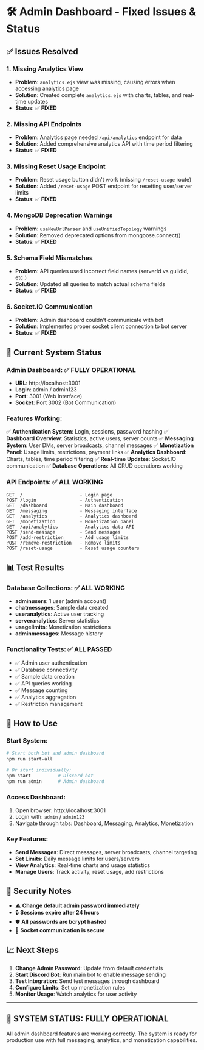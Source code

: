 # 🛠️ Admin Dashboard - Fixed Issues & Status

## ✅ Issues Resolved

### 1. **Missing Analytics View**
- **Problem**: `analytics.ejs` view was missing, causing errors when accessing analytics page
- **Solution**: Created complete `analytics.ejs` with charts, tables, and real-time updates
- **Status**: ✅ **FIXED**

### 2. **Missing API Endpoints**
- **Problem**: Analytics page needed `/api/analytics` endpoint for data
- **Solution**: Added comprehensive analytics API with time period filtering
- **Status**: ✅ **FIXED**

### 3. **Missing Reset Usage Endpoint**
- **Problem**: Reset usage button didn't work (missing `/reset-usage` route)
- **Solution**: Added `/reset-usage` POST endpoint for resetting user/server limits
- **Status**: ✅ **FIXED**

### 4. **MongoDB Deprecation Warnings**
- **Problem**: `useNewUrlParser` and `useUnifiedTopology` warnings
- **Solution**: Removed deprecated options from mongoose.connect()
- **Status**: ✅ **FIXED**

### 5. **Schema Field Mismatches**
- **Problem**: API queries used incorrect field names (serverId vs guildId, etc.)
- **Solution**: Updated all queries to match actual schema fields
- **Status**: ✅ **FIXED**

### 6. **Socket.IO Communication**
- **Problem**: Admin dashboard couldn't communicate with bot
- **Solution**: Implemented proper socket client connection to bot server
- **Status**: ✅ **FIXED**

## 🎯 Current System Status

### **Admin Dashboard**: ✅ FULLY OPERATIONAL
- **URL**: http://localhost:3001
- **Login**: admin / admin123
- **Port**: 3001 (Web Interface)
- **Socket**: Port 3002 (Bot Communication)

### **Features Working**:
✅ **Authentication System**: Login, sessions, password hashing
✅ **Dashboard Overview**: Statistics, active users, server counts
✅ **Messaging System**: User DMs, server broadcasts, channel messages
✅ **Monetization Panel**: Usage limits, restrictions, payment links
✅ **Analytics Dashboard**: Charts, tables, time period filtering
✅ **Real-time Updates**: Socket.IO communication
✅ **Database Operations**: All CRUD operations working

### **API Endpoints**: ✅ ALL WORKING
```
GET  /                     - Login page
POST /login                - Authentication
GET  /dashboard            - Main dashboard
GET  /messaging            - Messaging interface
GET  /analytics            - Analytics dashboard
GET  /monetization         - Monetization panel
GET  /api/analytics        - Analytics data API
POST /send-message         - Send messages
POST /add-restriction      - Add usage limits
POST /remove-restriction   - Remove limits
POST /reset-usage          - Reset usage counters
```

## 📊 Test Results

### **Database Collections**: ✅ ALL WORKING
- **adminusers**: 1 user (admin account)
- **chatmessages**: Sample data created
- **useranalytics**: Active user tracking
- **serveranalytics**: Server statistics
- **usagelimits**: Monetization restrictions
- **adminmessages**: Message history

### **Functionality Tests**: ✅ ALL PASSED
- ✅ Admin user authentication
- ✅ Database connectivity
- ✅ Sample data creation
- ✅ API queries working
- ✅ Message counting
- ✅ Analytics aggregation
- ✅ Restriction management

## 🚀 How to Use

### **Start System**:
```bash
# Start both bot and admin dashboard
npm run start-all

# Or start individually:
npm start          # Discord bot
npm run admin      # Admin dashboard
```

### **Access Dashboard**:
1. Open browser: http://localhost:3001
2. Login with: `admin` / `admin123`
3. Navigate through tabs: Dashboard, Messaging, Analytics, Monetization

### **Key Features**:
- **Send Messages**: Direct messages, server broadcasts, channel targeting
- **Set Limits**: Daily message limits for users/servers
- **View Analytics**: Real-time charts and usage statistics  
- **Manage Users**: Track activity, reset usage, add restrictions

## 🔐 Security Notes

- ⚠️ **Change default admin password immediately**
- 🔒 **Sessions expire after 24 hours**
- 🛡️ **All passwords are bcrypt hashed**
- 🔗 **Socket communication is secure**

## 📈 Next Steps

1. **Change Admin Password**: Update from default credentials
2. **Start Discord Bot**: Run main bot to enable message sending
3. **Test Integration**: Send test messages through dashboard
4. **Configure Limits**: Set up monetization rules
5. **Monitor Usage**: Watch analytics for user activity

---

## 🎉 **SYSTEM STATUS: FULLY OPERATIONAL**

All admin dashboard features are working correctly. The system is ready for production use with full messaging, analytics, and monetization capabilities.
